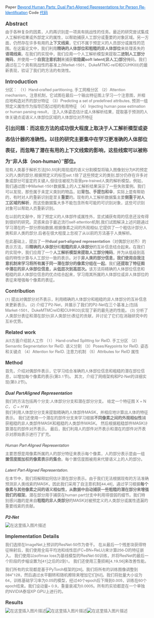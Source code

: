 <html lang="en"><head>
    <meta charset="UTF-8">
    <title></title>
<style id="system" type="text/css">h1,h2,h3,h4,h5,h6,p,blockquote {    margin: 0;    padding: 0;}body {    font-family: "Helvetica Neue", Helvetica, "Hiragino Sans GB", Arial, sans-serif;    font-size: 13px;    line-height: 18px;    color: #737373;    margin: 10px 13px 10px 13px;}a {    color: #0069d6;}a:hover {    color: #0050a3;    text-decoration: none;}a img {    border: none;}p {    margin-bottom: 9px;}h1,h2,h3,h4,h5,h6 {    color: #404040;    line-height: 36px;}h1 {    margin-bottom: 18px;    font-size: 30px;}h2 {    font-size: 24px;}h3 {    font-size: 18px;}h4 {    font-size: 16px;}h5 {    font-size: 14px;}h6 {    font-size: 13px;}hr {    margin: 0 0 19px;    border: 0;    border-bottom: 1px solid #ccc;}blockquote {    padding: 13px 13px 21px 15px;    margin-bottom: 18px;    font-family:georgia,serif;    font-style: italic;}blockquote:before {    content:"C";    font-size:40px;    margin-left:-10px;    font-family:georgia,serif;    color:#eee;}blockquote p {    font-size: 14px;    font-weight: 300;    line-height: 18px;    margin-bottom: 0;    font-style: italic;}code, pre {    font-family: Monaco, Andale Mono, Courier New, monospace;}code {    background-color: #fee9cc;    color: rgba(0, 0, 0, 0.75);    padding: 1px 3px;    font-size: 12px;    -webkit-border-radius: 3px;    -moz-border-radius: 3px;    border-radius: 3px;}pre {    display: block;    padding: 14px;    margin: 0 0 18px;    line-height: 16px;    font-size: 11px;    border: 1px solid #d9d9d9;    white-space: pre-wrap;    word-wrap: break-word;}pre code {    background-color: #fff;    color:#737373;    font-size: 11px;    padding: 0;}@media screen and (min-width: 768px) {    body {        width: 748px;        margin:10px auto;    }}</style><style id="custom" type="text/css"></style></head>
<body><p><strong>Paper</strong> <a href="http://openaccess.thecvf.com/content_ICCV_2019/html/Guo_Beyond_Human_Parts_Dual_Part-Aligned_Representations_for_Person_Re-Identification_ICCV_2019_paper.html">Beyond Human Parts: Dual Part-Aligned Representations
for Person Re-Identification</a>
<strong>Code</strong> <a href="https://github.com/ggjy/P2Net.pytorch">代码</a>

</p>
<h3>Abstract</h3>
<p>由于各种复杂的因素，人的再识别是一项具有挑战性的任务。最近的研究尝试集成人工解析结果或外部定义的属性，以帮助捕获人工部分或重要的对象区域。另一方面，仍然存在许多有用的<strong>上下文线索</strong>，它们不属于预定义的人员部分或属性的范围。在这篇论文中，我们利用<strong>精确的人体部位和粗糙的非人体部位</strong>来处理丢失的<strong>语境线索</strong>。在我们的实现中，我们应用一个人工解析模型来提取<strong>二进制人工部分掩码</strong>，并使用一个<strong>自我注意机制</strong>来捕获<strong>软隐藏soft latent(非人工)部分</strong>掩码。我们通过在三个具有挑战性的基准上(Market-1501、DukeMTMC-reID和CUHK03)的最新表现，验证了我们的方法的有效性。

</p>
<h3>Introduction</h3>
<p>分区：
（1）Hand-crafted partitioning, 手工网格分区
（2）Attention mechanism，注意机制，它试图在最后一个输出特征图上学习一个注意图，并相应地构造对齐的部分特征
（3）Predicting a set of predefined attributes, 预测一组预定义属性作为指导匹配过程的有用特征
（4）Injecting human pose estimation or human parsing result， 注入人体姿态估计或人体解析结果，提取基于预测的人体关键点或语义人体部位区域的人体部位对齐特征
</p>
<h4>引出问题：而这些方法的成功很大程度上取决于人工解析模型或姿态估计器的准确性。以往的研究主要集中在学习更准确的人体部位表征，而忽略了潜在有用的上下文线索的影响，这些线索可以被称为“非人体（non-human）”部位。</h4>
<p>现有人类基于解析方法[50,55]利用现成的语义分割模型将输入图像划分为K的预定义的人类的部分,根据预定义的标签set.1除了这些预定义的类别,部分仍存在许多对象或部分可鉴定的关键人,但往往被视为背景pre-trained人类的解析模型。例如，我们通过图1中Market-1501数据集上的人工解析结果演示了一些失败案例。我们可以发现，那些属于未定义类别的物品，如<strong>背包、手提包和伞</strong>，实际上是有帮助的，有时对人的重新识别是至关<strong>重要</strong>的。现有的人工解析数据集主要<strong>侧重于对人工区域的解析</strong>，而这些数据集大多不能包含所有可能的可识别对象，这些可识别对象可以帮助人员重新识别。

</p>
<p>在以前的文献中，除了预定义的人体部件或属性外，显式捕获有用的信息还没有得到很好的研究。灵感来自于最近流行self-attention机制,我们试图解决上述问题通过学习潜在的一部分原始数据,根据像素之间的外观相似,它提供了一个粗估计部分人类和非人类的部分,后者在很大程度上忽视了从以前的方法基于人类解析。

</p>
<p>在此基础上，提出了一种<strong>dual part-aligned representation</strong>（对偶部分对齐）的表示方法，将<strong>精确的人体部分</strong>和<strong>粗糙的非人体部分</strong>的互补信息结合起来。在我们的实现中，我们应用了一个<strong>人工解析模型来提取人工部分掩码</strong>，并为从低级到高级的特性计算与人工部分一致的表示。对于<strong>非人类的部分信息，我们使用自我注意机制来学习将所有属于同一潜在部分的像素分组在一起</strong>。我们<strong>还提取了特征图中潜在的非人体部位信息，从低层次到高层次。</strong>该方法将精确的人体部位信息和粗糙的非人体部位信息的优点结合起来，学习用其所属的人体部位或非人体部位的表征来增强每个像素的表征。

</p>
<h4>Contribution</h4>
<p>(1) 提出对偶部分对齐表示，利用精确的人体部分和粗糙的非人体部分的互补信息来更新表示。
(2) 介绍了P2-Net，并展示了我们的P2-Net在三个基准上(包括Market-1501、DukeMTMCreID和CUHK03)实现了新的最先进的性能。
(3) 分析了人类部分表征和潜在部分(非人类部分)表征的贡献，并讨论了它们在消融研究中的互补优势。

</p>
<h4>Related work</h4>
<p>从5方面介绍前人工作
（1） Hand-crafted Splitting for ReID. 手工分区
（2）Semantic Segmentation for ReID.  语义分割
（3）Poses/Keypoints for ReID. 姿态和关键点
（4）Attention for ReID. 注意力机制
（5）Attributes for ReID  属性

</p>
<h4>Method</h4>
<p>首先，介绍对偶部件表示，它学习结合准确的人体部位信息和粗糙的潜在部位信息，以增加每个像素的表示(第3.1节)。
其次，介绍了网络架构和P2-Net的详细实现(第3.2节)。
</p>
<h5>Dual PartAligned Representation</h5>
<p>我们的方法包括两个分支:人体部分分支和潜在部分分支。 
给定一个特征图 X = N <em> C， C = H </em>  W ,<br>我们利用人体部分分支来提取精确的人体部件MASK，并相应地计算出人体的特征表示。
我们还使用一个潜在的部件分支来学习根据<strong>不同像素之间的外观相似性</strong>捕获粗糙的非人类部件MASK和粗糙的人类部件MASK。
然后根据粗糙部件MASK计算潜在的部件对齐表示。
最后，我们利用人的部件对齐表示和潜在的部件对齐表示对原始表示进行了扩充。

</p>
<h6>Human Part-Aligned Representation</h6>
<p>主要思想是用像素所属的人的部分特征来表示每个像素，人的部分表示是由一组<strong>置信度图加权的像素表示的集合</strong>。每个置信度图被用来代替语义上的人的部分。

</p>
<h6>Latent Part-Aligned Representation.</h6>
<p>在本节中，我们将解释如何估计潜在部分表示。由于我们无法根据现有的方法准确预测非人类线索的MASK，因此我们采用了自注意机制[44,48]，通过学习根据<strong>每个像素与其他像素之间的语义相似性，从数据中自动捕获一些粗糙的潜在部分来增强我们的框架</strong>。潜在部分用于捕获在human part分支中利用得很弱的细节。我们特别感兴趣的是来自<strong>粗糙的非人类部分</strong>的MASK对被预定义的人类部分或属性遗漏的重要线索的贡献。

</p>
<h5>P2-Net</h5>
<p><img src="https://img-blog.csdnimg.cn/20200216170555713.png?x-oss-process=image/watermark,type_ZmFuZ3poZW5naGVpdGk,shadow_10,text_aHR0cHM6Ly9ibG9nLmNzZG4ubmV0L3FxXzE3NDAzNjE3,size_16,color_FFFFFF,t_70" alt="在这里插入图片描述">
</p>
<h4>Implementation Details</h4>
<p>我们选择在ImageNet上预训的ResNet-50作为骨干。
在从最后一个残差块获得特征映射后，我们使用全局平均池和线性层(FC+BN+ReLU)来计算256-D的特征嵌入。
我们使用以softmax loss为基线模型的ResNet-50训练，并将ResNet的最后一个阶段的步幅设置为[41]之后的2到1。
我们还使用三重损耗[4,19,56]来改善性能。

</p>
<p>我们所有的实现都是基于PyTorch框架的[26]。我们将所有的训练图像调整到384*128，然后通过水平翻转和随机擦除来增加它们[62]。我们将批量大小设为64，训练基础学习率为0.05的模型，经过40个epoch后下降到0.005，训练在60个epoch结束。我们设动量= 0.9，重量衰减为0.0005。所有的实验都是在一个单独的NVIDIA泰坦XP GPU上进行的。

</p>
<h4>Results</h4>
<p><img src="https://img-blog.csdnimg.cn/20200216171224319.png?x-oss-process=image/watermark,type_ZmFuZ3poZW5naGVpdGk,shadow_10,text_aHR0cHM6Ly9ibG9nLmNzZG4ubmV0L3FxXzE3NDAzNjE3,size_16,color_FFFFFF,t_70" alt="在这里插入图片描述"><img src="https://img-blog.csdnimg.cn/20200216171231538.png?x-oss-process=image/watermark,type_ZmFuZ3poZW5naGVpdGk,shadow_10,text_aHR0cHM6Ly9ibG9nLmNzZG4ubmV0L3FxXzE3NDAzNjE3,size_16,color_FFFFFF,t_70" alt="在这里插入图片描述"><img src="https://img-blog.csdnimg.cn/20200216171239624.png?x-oss-process=image/watermark,type_ZmFuZ3poZW5naGVpdGk,shadow_10,text_aHR0cHM6Ly9ibG9nLmNzZG4ubmV0L3FxXzE3NDAzNjE3,size_16,color_FFFFFF,t_70" alt="在这里插入图片描述">


</p>
</body></html>